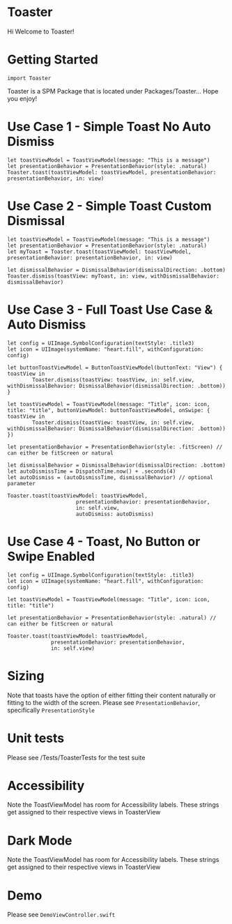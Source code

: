 # Toaster

Hi Welcome to Toaster!


# Getting Started

```
import Toaster
```

Toaster is a SPM Package that is located under Packages/Toaster... Hope you enjoy!

# Use Case 1 - Simple Toast No Auto Dismiss

```
let toastViewModel = ToastViewModel(message: "This is a message")
let presentationBehavior = PresentationBehavior(style: .natural)
Toaster.toast(toastViewModel: toastViewModel, presentationBehavior: presentationBehavior, in: view)
```

# Use Case 2 - Simple Toast Custom Dismissal

```
let toastViewModel = ToastViewModel(message: "This is a message")
let presentationBehavior = PresentationBehavior(style: .natural)
let myToast = Toaster.toast(toastViewModel: toastViewModel, presentationBehavior: presentationBehavior, in: view)
        
let dismissalBehavior = DismissalBehavior(dismissalDirection: .bottom)
Toaster.dismiss(toastView: myToast, in: view, withDismissalBehavior: dismissalBehavior)

```

# Use Case 3 - Full Toast Use Case & Auto Dismiss

```
let config = UIImage.SymbolConfiguration(textStyle: .title3)
let icon = UIImage(systemName: "heart.fill", withConfiguration: config)
        
let buttonToastViewModel = ButtonToastViewModel(buttonText: "View") { toastView in
        Toaster.dismiss(toastView: toastView, in: self.view, withDismissalBehavior: DismissalBehavior(dismissalDirection: .bottom))
}
        
let toastViewModel = ToastViewModel(message: "Title", icon: icon, title: "title", buttonViewModel: buttonToastViewModel, onSwipe: { toastView in
        Toaster.dismiss(toastView: toastView, in: self.view, withDismissalBehavior: DismissalBehavior(dismissalDirection: .bottom))
})
        
let presentationBehavior = PresentationBehavior(style: .fitScreen) // can either be fitScreen or natural
        
let dismissalBehavior = DismissalBehavior(dismissalDirection: .bottom)
let autoDismissTime = DispatchTime.now() + .seconds(4)
let autoDismiss = (autoDismissTime, dismissalBehavior) // optional parameter
        
Toaster.toast(toastViewModel: toastViewModel,
                      presentationBehavior: presentationBehavior,
                      in: self.view,
                      autoDismiss: autoDismiss)
```

# Use Case 4 - Toast, No Button or Swipe Enabled

```
let config = UIImage.SymbolConfiguration(textStyle: .title3)
let icon = UIImage(systemName: "heart.fill", withConfiguration: config)
                
let toastViewModel = ToastViewModel(message: "Title", icon: icon, title: "title")
        
let presentationBehavior = PresentationBehavior(style: .natural) // can either be fitScreen or natural
                
Toaster.toast(toastViewModel: toastViewModel,
              presentationBehavior: presentationBehavior,
              in: self.view)
```

# Sizing

Note that toasts have the option of either fitting their content naturally or fitting to the width of the screen. Please see `PresentationBehavior`, specifically `PresentationStyle`

# Unit tests

Please see /Tests/ToasterTests for the test suite

# Accessibility

Note the ToastViewModel has room for Accessibility labels. These strings get assigned to their respective views in ToasterView

# Dark Mode

Note the ToastViewModel has room for Accessibility labels. These strings get assigned to their respective views in ToasterView

# Demo

Please see `DemoViewController.swift`
